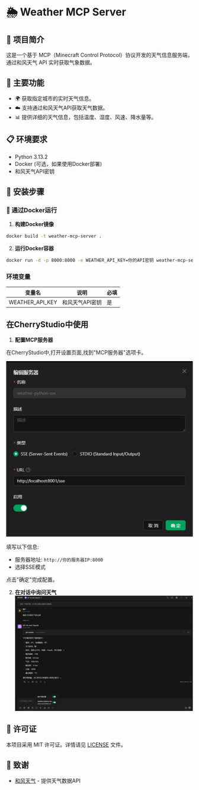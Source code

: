 # 🌦️ Weather MCP Server

## 📖 项目简介
这是一个基于 MCP（Minecraft Control Protocol）协议开发的天气信息服务端，通过和风天气 API 实时获取气象数据。

## 🚀 主要功能
- 🌍 获取指定城市的实时天气信息。
- ☁️ 支持通过和风天气API获取天气数据。
- 📊 提供详细的天气信息，包括温度、湿度、风速、降水量等。

## 📋 环境要求
- Python 3.13.2
- Docker (可选，如果使用Docker部署)
- 和风天气API密钥

## 🔧 安装步骤

### 🐳 通过Docker运行

1. **构建Docker镜像**
```bash
docker build -t weather-mcp-server .
```

2. **运行Docker容器**
```bash
docker run -d -p 8000:8000 -e WEATHER_API_KEY=你的API密钥 weather-mcp-server
```

### 环境变量
| 变量名 | 说明 | 必填 |
|--------|------|------|
| WEATHER_API_KEY | 和风天气API密钥 | 是 |

## 在CherryStudio中使用

1. **配置MCP服务器**

在CherryStudio中,打开设置页面,找到"MCP服务器"选项卡。

![MCP服务器设置](images/PixPin_2025-03-18_10-09-05.png)

填写以下信息:
- 服务器地址: `http://你的服务器IP:8000`
- 选择SSE模式

点击"确定"完成配置。


2. **在对话中询问天气**
![MCP服务器设置](images/PixPin_2025-03-18_10-10-07.png)


## 📄 许可证
本项目采用 MIT 许可证。详情请见 [LICENSE](LICENSE) 文件。

## 🙏 致谢
- [和风天气](https://www.qweather.com/) - 提供天气数据API